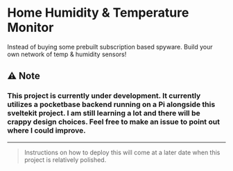 # Home Humidity & Temperature Monitor
Instead of buying some prebuilt subscription based spyware. Build your own network of temp & humidity sensors!

## ⚠️ Note
### This project is currently under development. It currently utilizes a pocketbase backend running on a Pi alongside this sveltekit project. I am still learning a lot and there will be crappy design choices. Feel free to make an issue to point out where I could improve.
-----
> Instructions on how to deploy this will come at a later date when this project is relatively polished.
